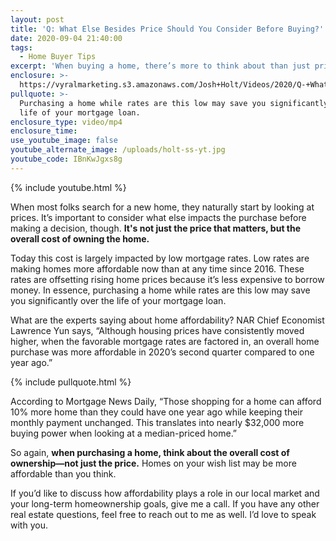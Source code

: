```yaml
---
layout: post
title: 'Q: What Else Besides Price Should You Consider Before Buying?'
date: 2020-09-04 21:40:00
tags:
  - Home Buyer Tips
excerpt: 'When buying a home, there’s more to think about than just price.'
enclosure: >-
  https://vyralmarketing.s3.amazonaws.com/Josh+Holt/Videos/2020/Q-+What+Else+Besides+Price+Should+You+Consider+Before+Buying_.mp4
pullquote: >-
  Purchasing a home while rates are this low may save you significantly over the
  life of your mortgage loan.
enclosure_type: video/mp4
enclosure_time:
use_youtube_image: false
youtube_alternate_image: /uploads/holt-ss-yt.jpg
youtube_code: IBnKwJgxs8g
---
```


{% include youtube.html %}

When most folks search for a new home, they naturally start by looking at prices. It’s important to consider what else impacts the purchase before making a decision, though. **It's not just the price that matters, but the overall cost of owning the home.**

Today this cost is largely impacted by low mortgage rates. Low rates are making homes more affordable now than at any time since 2016. These rates are offsetting rising home prices because it’s less expensive to borrow money. In essence, purchasing a home while rates are this low may save you significantly over the life of your mortgage loan.&nbsp;

What are the experts saying about home affordability? NAR Chief Economist Lawrence Yun says, “Although housing prices have consistently moved higher, when the favorable mortgage rates are factored in, an overall home purchase was more affordable in 2020’s second quarter compared to one year ago.”&nbsp;

{% include pullquote.html %}

According to Mortgage News Daily, “Those shopping for a home can afford 10% more home than they could have one year ago while keeping their monthly payment unchanged. This translates into nearly $32,000 more buying power when looking at a median-priced home.”

So again, **when purchasing a home, think about the overall cost of ownership—not just the price.** Homes on your wish list may be more affordable than you think.&nbsp;

If you’d like to discuss how affordability plays a role in our local market and your long-term homeownership goals, give me a call. If you have any other real estate questions, feel free to reach out to me as well. I’d love to speak with you.